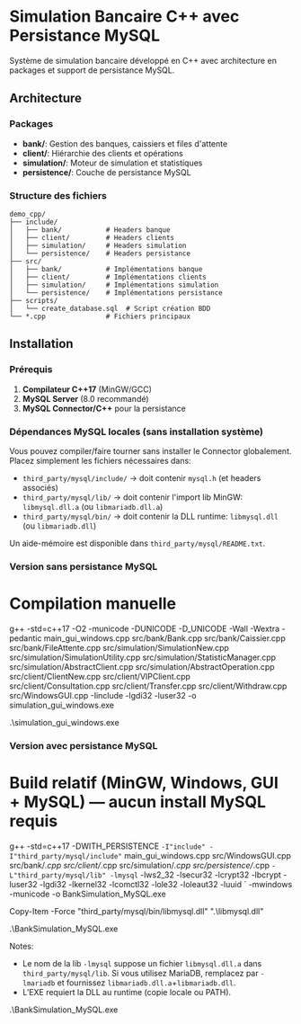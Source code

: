 # Simulation Bancaire C++ avec Persistance MySQL

Système de simulation bancaire développé en C++ avec architecture en packages et support de persistance MySQL.

## Architecture

### Packages
- **bank/**: Gestion des banques, caissiers et files d'attente
- **client/**: Hiérarchie des clients et opérations
- **simulation/**: Moteur de simulation et statistiques
- **persistence/**: Couche de persistance MySQL

### Structure des fichiers
```
demo_cpp/
├── include/
│   ├── bank/           # Headers banque
│   ├── client/         # Headers clients
│   ├── simulation/     # Headers simulation
│   └── persistence/    # Headers persistance
├── src/
│   ├── bank/           # Implémentations banque
│   ├── client/         # Implémentations clients
│   ├── simulation/     # Implémentations simulation
│   └── persistence/    # Implémentations persistance
├── scripts/
│   └── create_database.sql  # Script création BDD
└── *.cpp               # Fichiers principaux
```

## Installation

### Prérequis
1. **Compilateur C++17** (MinGW/GCC)
2. **MySQL Server** (8.0 recommandé)
3. **MySQL Connector/C++** pour la persistance

### Dépendances MySQL locales (sans installation système)
Vous pouvez compiler/faire tourner sans installer le Connector globalement. Placez simplement les fichiers nécessaires dans:

- `third_party/mysql/include/` → doit contenir `mysql.h` (et headers associés)
- `third_party/mysql/lib/` → doit contenir l'import lib MinGW: `libmysql.dll.a` (ou `libmariadb.dll.a`)
- `third_party/mysql/bin/` → doit contenir la DLL runtime: `libmysql.dll` (ou `libmariadb.dll`)

Un aide-mémoire est disponible dans `third_party/mysql/README.txt`.

### Version sans persistance MySQL

# Compilation manuelle
g++ -std=c++17 -O2 -municode -DUNICODE -D_UNICODE -Wall -Wextra -pedantic main_gui_windows.cpp src/bank/Bank.cpp src/bank/Caissier.cpp src/bank/FileAttente.cpp src/simulation/SimulationNew.cpp src/simulation/SimulationUtility.cpp src/simulation/StatisticManager.cpp src/simulation/AbstractClient.cpp src/simulation/AbstractOperation.cpp src/client/ClientNew.cpp src/client/VIPClient.cpp src/client/Consultation.cpp src/client/Transfer.cpp src/client/Withdraw.cpp src/WindowsGUI.cpp -Iinclude -lgdi32 -luser32 -o simulation_gui_windows.exe


.\simulation_gui_windows.exe


### Version avec persistance MySQL
# Build relatif (MinGW, Windows, GUI + MySQL) — aucun install MySQL requis
g++ -std=c++17 -DWITH_PERSISTENCE `
  -I"include" -I"third_party/mysql/include" `
  main_gui_windows.cpp src/WindowsGUI.cpp src/bank/*.cpp src/client/*.cpp src/simulation/*.cpp src/persistence/*.cpp `
  -L"third_party/mysql/lib" -lmysql `
  -lws2_32 -lsecur32 -lcrypt32 -lbcrypt -luser32 -lgdi32 -lkernel32 -lcomctl32 -lole32 -loleaut32 -luuid `
  -mwindows -municode -o BankSimulation_MySQL.exe

Copy-Item -Force "third_party/mysql/bin/libmysql.dll" ".\libmysql.dll"


.\BankSimulation_MySQL.exe  


Notes:
- Le nom de la lib `-lmysql` suppose un fichier `libmysql.dll.a` dans `third_party/mysql/lib`. Si vous utilisez MariaDB, remplacez par `-lmariadb` et fournissez `libmariadb.dll.a`+`libmariadb.dll`.
- L’EXE requiert la DLL au runtime (copie locale ou PATH).

.\BankSimulation_MySQL.exe  